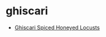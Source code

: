 # ghiscari

 * [Ghiscari Spiced Honeyed Locusts](../../index/g/ghiscari-spiced-honeyed-locusts-395309.json)
